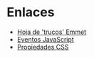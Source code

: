 # Enlaces
<ul>
  <li><a href='https://docs.emmet.io/cheat-sheet/'>Hoja de 'trucos' Emmet</a></li>
  <li><a href='https://www.w3schools.com/jsref/dom_obj_event.asp'>Eventos JavaScript</a></li>
  <li><a href='https://www.w3schools.com/cssref/index.php'>Propiedades CSS</a></li>
</ul>
